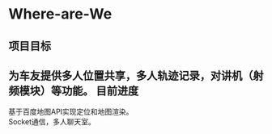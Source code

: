 # Where-are-We

项目目标
---
为车友提供多人位置共享，多人轨迹记录，对讲机（射频模块）等功能。
目前进度
---
基于百度地图API实现定位和地图渲染。</br>
Socket通信，多人聊天室。
